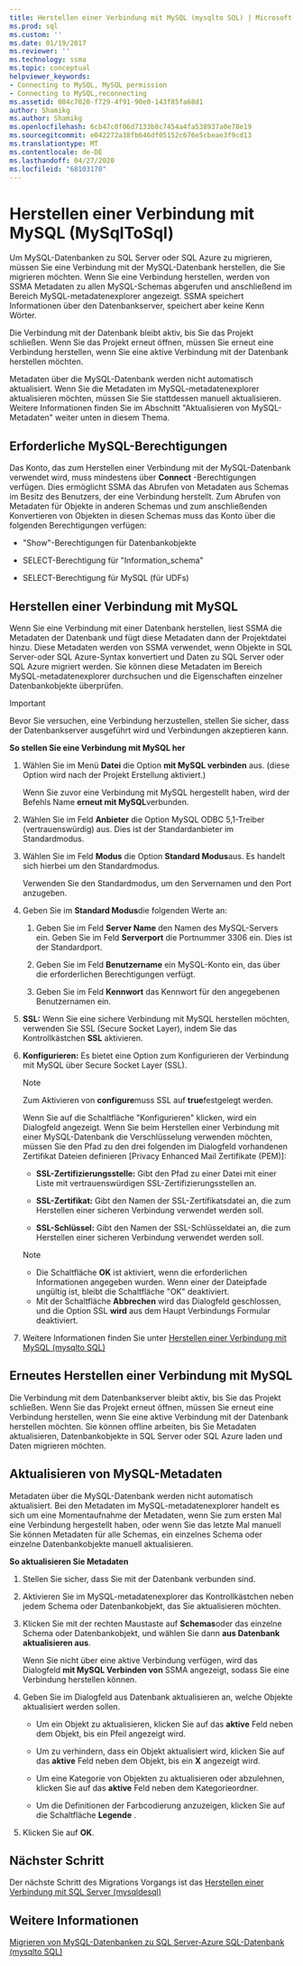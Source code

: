 ```yaml
---
title: Herstellen einer Verbindung mit MySQL (mysqlto SQL) | Microsoft-Dokumentation
ms.prod: sql
ms.custom: ''
ms.date: 01/19/2017
ms.reviewer: ''
ms.technology: ssma
ms.topic: conceptual
helpviewer_keywords:
- Connecting to MySQL, MySQL permission
- Connecting to MySQL,reconnecting
ms.assetid: 084c7020-f729-4f91-90e0-143f85fa68d1
author: Shamikg
ms.author: Shamikg
ms.openlocfilehash: 6cb47c0f06d7133b8c7454a4fa538937a0e78e19
ms.sourcegitcommit: e042272a38fb646df05152c676e5cbeae3f9cd13
ms.translationtype: MT
ms.contentlocale: de-DE
ms.lasthandoff: 04/27/2020
ms.locfileid: "68103170"
---
```

# <a name="connecting-to-mysql-mysqltosql"></a>Herstellen einer Verbindung mit MySQL (MySqlToSql)
Um MySQL-Datenbanken zu SQL Server oder SQL Azure zu migrieren, müssen Sie eine Verbindung mit der MySQL-Datenbank herstellen, die Sie migrieren möchten. Wenn Sie eine Verbindung herstellen, werden von SSMA Metadaten zu allen MySQL-Schemas abgerufen und anschließend im Bereich MySQL-metadatenexplorer angezeigt. SSMA speichert Informationen über den Datenbankserver, speichert aber keine Kenn Wörter.  
  
Die Verbindung mit der Datenbank bleibt aktiv, bis Sie das Projekt schließen. Wenn Sie das Projekt erneut öffnen, müssen Sie erneut eine Verbindung herstellen, wenn Sie eine aktive Verbindung mit der Datenbank herstellen möchten.  
  
Metadaten über die MySQL-Datenbank werden nicht automatisch aktualisiert. Wenn Sie die Metadaten im MySQL-metadatenexplorer aktualisieren möchten, müssen Sie Sie stattdessen manuell aktualisieren. Weitere Informationen finden Sie im Abschnitt "Aktualisieren von MySQL-Metadaten" weiter unten in diesem Thema.  
  
## <a name="required-mysql-permissions"></a>Erforderliche MySQL-Berechtigungen  
Das Konto, das zum Herstellen einer Verbindung mit der MySQL-Datenbank verwendet wird, muss mindestens über **Connect** -Berechtigungen verfügen. Dies ermöglicht SSMA das Abrufen von Metadaten aus Schemas im Besitz des Benutzers, der eine Verbindung herstellt. Zum Abrufen von Metadaten für Objekte in anderen Schemas und zum anschließenden Konvertieren von Objekten in diesen Schemas muss das Konto über die folgenden Berechtigungen verfügen:  
  
-   "Show"-Berechtigungen für Datenbankobjekte  
  
-   SELECT-Berechtigung für "Information_schema"  
  
-   SELECT-Berechtigung für MySQL (für UDFs)  
  
## <a name="establishing-a-connection-to-mysql"></a>Herstellen einer Verbindung mit MySQL  
Wenn Sie eine Verbindung mit einer Datenbank herstellen, liest SSMA die Metadaten der Datenbank und fügt diese Metadaten dann der Projektdatei hinzu. Diese Metadaten werden von SSMA verwendet, wenn Objekte in SQL Server-oder SQL Azure-Syntax konvertiert und Daten zu SQL Server oder SQL Azure migriert werden. Sie können diese Metadaten im Bereich MySQL-metadatenexplorer durchsuchen und die Eigenschaften einzelner Datenbankobjekte überprüfen.  
  
> [!IMPORTANT]  
> Bevor Sie versuchen, eine Verbindung herzustellen, stellen Sie sicher, dass der Datenbankserver ausgeführt wird und Verbindungen akzeptieren kann.  
  
**So stellen Sie eine Verbindung mit MySQL her**  
  
1.  Wählen Sie im Menü **Datei** die Option **mit MySQL verbinden** aus. (diese Option wird nach der Projekt Erstellung aktiviert.)  
  
    Wenn Sie zuvor eine Verbindung mit MySQL hergestellt haben, wird der Befehls Name **erneut mit MySQL**verbunden.  
  
2.  Wählen Sie im Feld **Anbieter** die Option MySQL ODBC 5,1-Treiber (vertrauenswürdig) aus. Dies ist der Standardanbieter im Standardmodus.  
  
3.  Wählen Sie im Feld **Modus** die Option **Standard Modus**aus. Es handelt sich hierbei um den Standardmodus.  
  
    Verwenden Sie den Standardmodus, um den Servernamen und den Port anzugeben.  
  
4.  Geben Sie im **Standard Modus**die folgenden Werte an:  
  
    1.  Geben Sie im Feld **Server Name** den Namen des MySQL-Servers ein. Geben Sie im Feld **Serverport** die Portnummer 3306 ein. Dies ist der Standardport.  
  
    2.  Geben Sie im Feld **Benutzername** ein MySQL-Konto ein, das über die erforderlichen Berechtigungen verfügt.  
  
    3.  Geben Sie im Feld **Kennwort** das Kennwort für den angegebenen Benutzernamen ein.  
  
5.  **SSL:** Wenn Sie eine sichere Verbindung mit MySQL herstellen möchten, verwenden Sie SSL (Secure Socket Layer), indem Sie das Kontrollkästchen **SSL** aktivieren.  
  
6.  **Konfigurieren:** Es bietet eine Option zum Konfigurieren der Verbindung mit MySQL über Secure Socket Layer (SSL).  
  
    > [!NOTE]  
    > Zum Aktivieren von **configure**muss SSL auf **true**festgelegt werden.  
  
    Wenn Sie auf die Schaltfläche "Konfigurieren" klicken, wird ein Dialogfeld angezeigt. Wenn Sie beim Herstellen einer Verbindung mit einer MySQL-Datenbank die Verschlüsselung verwenden möchten, müssen Sie den Pfad zu den drei folgenden im Dialogfeld vorhandenen Zertifikat Dateien definieren [Privacy Enhanced Mail Zertifikate (PEM)]:  
  
    -   **SSL-Zertifizierungsstelle:** Gibt den Pfad zu einer Datei mit einer Liste mit vertrauenswürdigen SSL-Zertifizierungsstellen an.  
  
    -   **SSL-Zertifikat:** Gibt den Namen der SSL-Zertifikatsdatei an, die zum Herstellen einer sicheren Verbindung verwendet werden soll.  
  
    -   **SSL-Schlüssel:** Gibt den Namen der SSL-Schlüsseldatei an, die zum Herstellen einer sicheren Verbindung verwendet werden soll.  
  
    > [!NOTE]  
    > -   Die Schaltfläche **OK** ist aktiviert, wenn die erforderlichen Informationen angegeben wurden. Wenn einer der Dateipfade ungültig ist, bleibt die Schaltfläche "OK" deaktiviert.  
    > -   Mit der Schaltfläche **Abbrechen** wird das Dialogfeld geschlossen, und die Option SSL **wird** aus dem Haupt Verbindungs Formular deaktiviert.  
  
7.  Weitere Informationen finden Sie unter [Herstellen einer Verbindung mit MySQL &#40;mysqlto SQL&#41;](../../ssma/mysql/connect-to-mysql-mysqltosql.md)  
  
## <a name="reconnecting-to-mysql"></a>Erneutes Herstellen einer Verbindung mit MySQL  
Die Verbindung mit dem Datenbankserver bleibt aktiv, bis Sie das Projekt schließen. Wenn Sie das Projekt erneut öffnen, müssen Sie erneut eine Verbindung herstellen, wenn Sie eine aktive Verbindung mit der Datenbank herstellen möchten. Sie können offline arbeiten, bis Sie Metadaten aktualisieren, Datenbankobjekte in SQL Server oder SQL Azure laden und Daten migrieren möchten.  
  
## <a name="refreshing-mysql-metadata"></a>Aktualisieren von MySQL-Metadaten  
Metadaten über die MySQL-Datenbank werden nicht automatisch aktualisiert. Bei den Metadaten im MySQL-metadatenexplorer handelt es sich um eine Momentaufnahme der Metadaten, wenn Sie zum ersten Mal eine Verbindung hergestellt haben, oder wenn Sie das letzte Mal manuell Sie können Metadaten für alle Schemas, ein einzelnes Schema oder einzelne Datenbankobjekte manuell aktualisieren.  
  
**So aktualisieren Sie Metadaten**  
  
1.  Stellen Sie sicher, dass Sie mit der Datenbank verbunden sind.  
  
2.  Aktivieren Sie im MySQL-metadatenexplorer das Kontrollkästchen neben jedem Schema oder Datenbankobjekt, das Sie aktualisieren möchten.  
  
3.  Klicken Sie mit der rechten Maustaste auf **Schemas**oder das einzelne Schema oder Datenbankobjekt, und wählen Sie dann **aus Datenbank aktualisieren aus**.  
  
    Wenn Sie nicht über eine aktive Verbindung verfügen, wird das Dialogfeld **mit MySQL Verbinden von** SSMA angezeigt, sodass Sie eine Verbindung herstellen können.  
  
4.  Geben Sie im Dialogfeld aus Datenbank aktualisieren an, welche Objekte aktualisiert werden sollen.  
  
    -   Um ein Objekt zu aktualisieren, klicken Sie auf das **aktive** Feld neben dem Objekt, bis ein Pfeil angezeigt wird.  
  
    -   Um zu verhindern, dass ein Objekt aktualisiert wird, klicken Sie auf das **aktive** Feld neben dem Objekt, bis ein **X** angezeigt wird.  
  
    -   Um eine Kategorie von Objekten zu aktualisieren oder abzulehnen, klicken Sie auf das **aktive** Feld neben dem Kategorieordner.  
  
    -   Um die Definitionen der Farbcodierung anzuzeigen, klicken Sie auf die Schaltfläche **Legende** .  
  
5.  Klicken Sie auf **OK**.  
  
## <a name="next-step"></a>Nächster Schritt  
Der nächste Schritt des Migrations Vorgangs ist das [Herstellen einer Verbindung mit SQL Server &#40;mysqldesql&#41;](../../ssma/mysql/connecting-to-sql-server-mysqltosql.md)  
  
## <a name="see-also"></a>Weitere Informationen  
[Migrieren von MySQL-Datenbanken zu SQL Server-Azure SQL-Datenbank &#40;mysqlto SQL&#41;](../../ssma/mysql/migrating-mysql-databases-to-sql-server-azure-sql-db-mysqltosql.md)  
  
